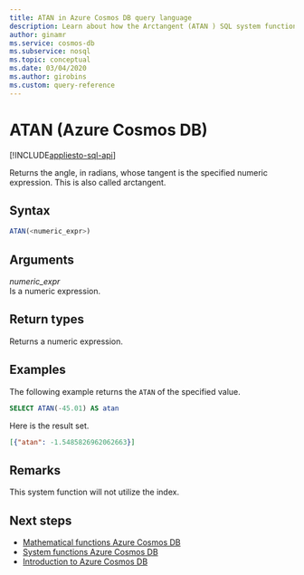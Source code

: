 ```yaml
---
title: ATAN in Azure Cosmos DB query language
description: Learn about how the Arctangent (ATAN ) SQL system function in Azure Cosmos DB returns the angle, in radians, whose tangent is the specified numeric expression
author: ginamr
ms.service: cosmos-db
ms.subservice: nosql
ms.topic: conceptual
ms.date: 03/04/2020
ms.author: girobins
ms.custom: query-reference
---
```

# ATAN (Azure Cosmos DB)
[!INCLUDE[appliesto-sql-api](../includes/appliesto-sql-api.md)]

 Returns the angle, in radians, whose tangent is the specified numeric expression. This is also called arctangent.  
  
## Syntax
  
```sql
ATAN(<numeric_expr>)  
```  
  
## Arguments
  
*numeric_expr*  
   Is a numeric expression.  
  
## Return types
  
  Returns a numeric expression.  
  
## Examples
  
  The following example returns the `ATAN` of the specified value.  
  
```sql
SELECT ATAN(-45.01) AS atan  
```  
  
 Here is the result set.  
  
```json
[{"atan": -1.5485826962062663}]  
```  
  
## Remarks

This system function will not utilize the index.

## Next steps

- [Mathematical functions Azure Cosmos DB](sql-query-mathematical-functions.md)
- [System functions Azure Cosmos DB](sql-query-system-functions.md)
- [Introduction to Azure Cosmos DB](../introduction.md)
